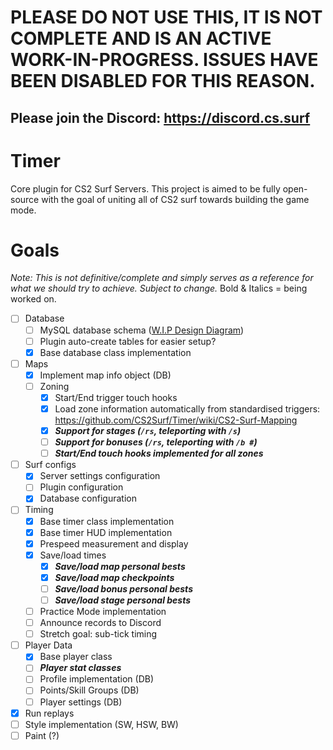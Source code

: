 # PLEASE DO NOT USE THIS, IT IS NOT COMPLETE AND IS AN ACTIVE WORK-IN-PROGRESS. ISSUES HAVE BEEN DISABLED FOR THIS REASON. 
## Please join the Discord: https://discord.cs.surf

# Timer
Core plugin for CS2 Surf Servers. This project is aimed to be fully open-source with the goal of uniting all of CS2 surf towards building the game mode.

# Goals
*Note: This is not definitive/complete and simply serves as a reference for what we should try to achieve. Subject to change.*
Bold & Italics = being worked on.

- [ ] Database
  - [ ] MySQL database schema ([W.I.P Design Diagram](https://dbdiagram.io/d/CS2Surf-Timer-DB-Schema-6560b76b3be1495787ace4d2))
  - [ ] Plugin auto-create tables for easier setup? 
  - [X] Base database class implementation
- [ ] Maps
  - [X] Implement map info object (DB)
  - [ ] Zoning
    - [X] Start/End trigger touch hooks
    - [X] Load zone information automatically from standardised triggers: https://github.com/CS2Surf/Timer/wiki/CS2-Surf-Mapping 
    - [X] _**Support for stages (`/rs`, teleporting with `/s`)**_
    - [ ] _**Support for bonuses (`/rs`, teleporting with `/b #`)**_
    - [ ] _**Start/End touch hooks implemented for all zones**_
- [ ] Surf configs
  - [X] Server settings configuration
  - [ ] Plugin configuration
  - [X] Database configuration
- [ ] Timing
  - [X] Base timer class implementation
  - [X] Base timer HUD implementation
  - [X] Prespeed measurement and display
  - [X] Save/load times
    - [X] **_Save/load map personal bests_**
    - [X] **_Save/load map checkpoints_**
    - [ ] **_Save/load bonus personal bests_**
    - [ ] **_Save/load stage personal bests_**
  - [ ] Practice Mode implementation
  - [ ] Announce records to Discord
  - [ ] Stretch goal: sub-tick timing
- [ ] Player Data
  - [X] Base player class
  - [ ] **_Player stat classes_**
  - [ ] Profile implementation (DB)
  - [ ] Points/Skill Groups (DB)
  - [ ] Player settings (DB)
- [X] Run replays
- [ ] Style implementation (SW, HSW, BW)
- [ ] Paint (?)
